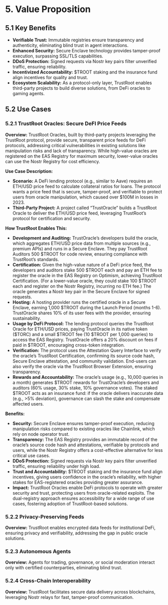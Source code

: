 # 5. Value Proposition

## 5.1 Key Benefits
- **Verifiable Trust:** Immutable registries ensure transparency and authenticity, eliminating blind trust in agent interactions.
- **Enhanced Security:** Secure Enclave technology provides tamper-proof execution, surpassing SSL/TLS capabilities.
- **DDoS Protection:** Signed requests via Nostr key pairs filter unverified traffic, ensuring reliability.
- **Incentivized Accountability:** $TROOT staking and the insurance fund align incentives for quality and trust.
- **Ecosystem Scalability:** As a protocol-only layer, TrustRoot enables third-party projects to build diverse solutions, from DeFi oracles to gaming agents.

## 5.2 Use Cases

### 5.2.1 TrustRoot Oracles: Secure DeFI Price Feeds
**Overview:** TrustRoot Oracles, built by third-party projects leveraging the TrustRoot protocol, provide secure, transparent price feeds for DeFi protocols, addressing critical vulnerabilities in existing solutions like manipulation risks and lack of transparency. While high-value oracles are registered on the EAS Registry for maximum security, lower-value oracles can use the Nostr Registry for cost efficiency.

**Use Case Description:**
- **Scenario:** A DeFi lending protocol (e.g., similar to Aave) requires an ETH/USD price feed to calculate collateral ratios for loans. The protocol wants a price feed that is secure, tamper-proof, and verifiable to protect users from oracle manipulation, which caused over $100M in losses in 2023.
- **Third-Party Project:** A project called “TrustOracle” builds a TrustRoot Oracle to deliver the ETH/USD price feed, leveraging TrustRoot’s protocol for certification and security.

**How TrustRoot Enables This:**
- **Development and Auditing:** TrustOracle’s developers build the oracle, which aggregates ETH/USD price data from multiple sources (e.g., premium APIs) and runs in a Secure Enclave. They pay TrustRoot Auditors 500 $TROOT for code review, ensuring compliance with TrustRoot’s standards.
- **Certification:** Given the high-value nature of a DeFi price feed, the developers and auditors stake 500 $TROOT each and pay an ETH fee to register the oracle in the EAS Registry on Optimism, achieving TrustRoot Certification. (For a lower-value oracle, they could stake 100 $TROOT each and register on the Nostr Registry, incurring no ETH fee.) The oracle generates a Nostr key pair in the Secure Enclave for signed requests.
- **Hosting:** A hosting provider runs the certified oracle in a Secure Enclave, earning 1,000 $TROOT during the Launch Period (months 1-6). TrustOracle shares 10% of its user fees with the provider, ensuring sustainability.
- **Usage by DeFi Protocol:** The lending protocol queries the TrustRoot Oracle for ETH/USD prices, paying TrustOracle in its native token ($TORC) and a small $TROOT fee (10 $TROOT per 1,000 queries) to access the EAS Registry. TrustOracle offers a 20% discount on fees if paid in $TROOT, encouraging cross-token integration.
- **Verification:** The protocol uses the Attestation Query Interface to verify the oracle’s TrustRoot Certification, confirming its source code hash, Secure Enclave attestation, and community validation. End-users can also verify the oracle via the TrustRoot Browser Extension, ensuring transparency.
- **Rewards and Accountability:** The oracle’s usage (e.g., 10,000 queries in a month) generates $TROOT rewards for TrustOracle’s developers and auditors (60% usage, 30% stake, 10% governance votes). The staked $TROOT acts as an insurance fund: if the oracle delivers inaccurate data (e.g., >5% deviation), governance can slash the stake and compensate affected users.

**Benefits:**
- **Security:** Secure Enclave ensures tamper-proof execution, reducing manipulation risks compared to existing oracles like Chainlink, which rely on node operator trust.
- **Transparency:** The EAS Registry provides an immutable record of the oracle’s source code hash and attestations, verifiable by protocols and users, while the Nostr Registry offers a cost-effective alternative for less critical use cases.
- **DDoS Protection:** Signed requests via Nostr key pairs filter unverified traffic, ensuring reliability under high load.
- **Trust and Accountability:** $TROOT staking and the insurance fund align incentives, giving users confidence in the oracle’s reliability, with higher stakes for EAS-registered oracles providing greater assurance.
- **Impact:** TrustRoot Oracles enable DeFi protocols to operate with greater security and trust, protecting users from oracle-related exploits. The dual-registry approach ensures accessibility for a wide range of use cases, fostering adoption of TrustRoot-based solutions.

### 5.2.2 Privacy-Preserving Feeds
**Overview:** TrustRoot enables encrypted data feeds for institutional DeFi, ensuring privacy and verifiability, addressing the gap in public oracle solutions.

### 5.2.3 Autonomous Agents
**Overview:** Agents for trading, governance, or social moderation interact only with certified counterparties, eliminating blind trust.

### 5.2.4 Cross-Chain Interoperability
**Overview:** TrustRoot facilitates secure data delivery across blockchains, leveraging Nostr relays for fast, tamper-proof communication.
